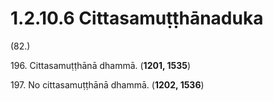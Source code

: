 

# 1.2.10.6 Cittasamuṭṭhānaduka





(82.)

196\. Cittasamuṭṭhānā dhammā. (**1201, 1535**)

197\. No cittasamuṭṭhānā dhammā. (**1202, 1536**)



